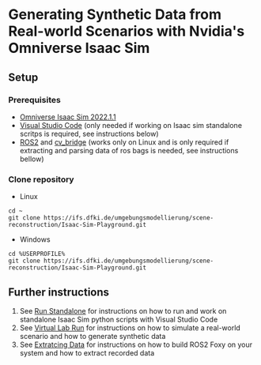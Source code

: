 # Generating Synthetic Data from Real-world Scenarios with Nvidia's Omniverse Isaac Sim
## Setup
### Prerequisites
* [Omniverse Isaac Sim 2022.1.1](https://docs.omniverse.nvidia.com/app_isaacsim/app_isaacsim/install_workstation.html)
* [Visual Studio Code](https://code.visualstudio.com/) (only needed if working on Isaac sim standalone scritps is required, see instructions below)
* [ROS2](https://docs.ros.org/en/foxy/Installation/Alternatives/Ubuntu-Development-Setup.html) and [cv_bridge](https://github.com/ros-perception/vision_opencv/tree/rolling/cv_bridge) (works only on Linux and is only required if extracting and parsing data of ros bags is needed, see instructions bellow)

### Clone repository
* Linux
```
cd ~
git clone https://ifs.dfki.de/umgebungsmodellierung/scene-reconstruction/Isaac-Sim-Playground.git
```
* Windows
```
cd %USERPROFILE%
git clone https://ifs.dfki.de/umgebungsmodellierung/scene-reconstruction/Isaac-Sim-Playground.git
```

## Further instructions
1. See [Run Standalone](run_standalone.md) for instructions on how to run and work on standalone Isaac Sim python scripts with Visual Studio Code
2. See [Virtual Lab Run](virtual_lab_run.md) for instructions on how to simulate a real-world scenario and how to generate synthetic data
3. See [Extratcing Data](extracting_data.md) for instructions on how to build ROS2 Foxy on your system and how to extract recorded data